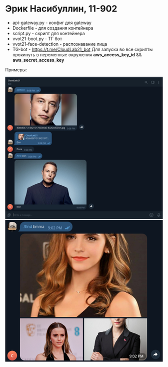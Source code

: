 # Эрик Насибуллин, 11-902
- api-gateway.py - конфиг для gateway
- Dockerfile - для создания контейнера
- script.py - скрипт для контейнера
- vvot21-boot.py - ТГ бот
- vvot21-face-detection - распознавание лица
- TG-bot - https://t.me/CloudLab21_bot
Для запуска во все скрипты прокинуть в переменные окружения **aws_access_key_id** && **aws_secret_access_key**

Примеры:

![alt text](pictures/1.png)
![alt text](pictures/2.png)
